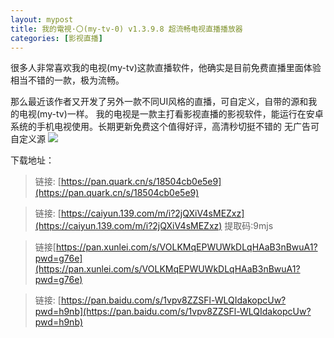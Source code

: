 ```yaml
---
layout: mypost
title: 我的電視·〇(my-tv-0) v1.3.9.8 超流畅电视直播播放器
categories: [影视直播]
---
```


很多人非常喜欢我的电视(my-tv)这款直播软件，他确实是目前免费直播里面体验相当不错的一款，极为流畅。

那么最近该作者又开发了另外一款不同UI风格的直播，可自定义，自带的源和我的电视(my-tv)一样。
我的电视是一款主打看影视直播的影视软件，能运行在安卓系统的手机电视使用。长期更新免费这个值得好评，高清秒切挺不错的
无广告可自定义源
![](https://gcore.jsdelivr.net/gh/jikcc/jikcc.github.io/IMG/100427iw0nzah888haf8rf.jpg)

下载地址：

> 链接: [https://pan.quark.cn/s/18504cb0e5e9](https://pan.quark.cn/s/18504cb0e5e9)

> 链接: [https://caiyun.139.com/m/i?2jQXiV4sMEZxz](https://caiyun.139.com/m/i?2jQXiV4sMEZxz)  提取码:9mjs

> 链接[https://pan.xunlei.com/s/VOLKMqEPWUWkDLqHAaB3nBwuA1?pwd=g76e](https://pan.xunlei.com/s/VOLKMqEPWUWkDLqHAaB3nBwuA1?pwd=g76e)

> 链接:  [https://pan.baidu.com/s/1vpv8ZZSFl-WLQIdakopcUw?pwd=h9nb](https://pan.baidu.com/s/1vpv8ZZSFl-WLQIdakopcUw?pwd=h9nb)




